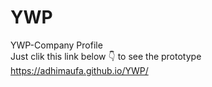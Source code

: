 # YWP
YWP-Company Profile<br>
Just clik this link below 👇 to see the prototype <br>
https://adhimaufa.github.io/YWP/
